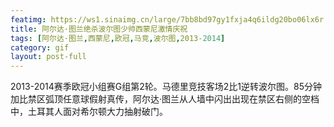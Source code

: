 ```yaml
---
featimg: https://ws1.sinaimg.cn/large/7bb8bd97gy1fxja4q6ildg20bo06lx6r.gif
title: 阿尔达·图兰绝杀波尔图少帅西蒙尼激情庆祝
tags: [阿尔达·图兰,西蒙尼,欧冠,马竞,波尔图,2013-2014]
category: gif
layout: post-full
---
```


2013-2014赛季欧冠小组赛G组第2轮。马德里竞技客场2比1逆转波尔图。85分钟加比禁区弧顶任意球假射真传，阿尔达·图兰从人墙中闪出出现在禁区右侧的空档中，土耳其人面对希尔顿大力抽射破门。